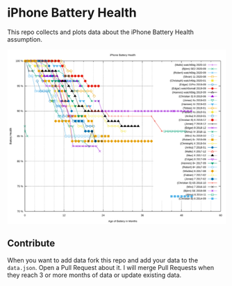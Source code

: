 # iPhone Battery Health

This repo collects and plots data about the iPhone Battery Health assumption.

![Battery Age](dist/battery-age.svg)

## Contribute

When you want to add data fork this repo and add your data to the `data.json`.
Open a Pull Request about it.
I will merge Pull Requests when they reach 3 or more months of data or update existing data.
